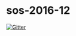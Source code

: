 # sos-2016-12

[![Gitter](https://badges.gitter.im/sos-2016-12/sos-2016-12.svg)](https://gitter.im/sos-2016-12/sos-2016-12?utm_source=badge&utm_medium=badge&utm_campaign=pr-badge&utm_content=badge)
